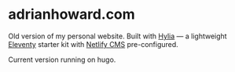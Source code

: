 # adrianhoward.com

Old version of my personal website. Built with  [Hylia](https://github.com/andybelldesign/hylia) — a lightweight [Eleventy](https://11ty.io) starter kit with [Netlify CMS](https://www.netlifycms.org/) pre-configured.

Current version running on hugo.
